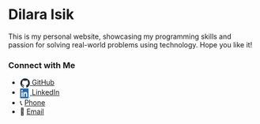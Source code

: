 # Dilara Isik

This is my personal website, showcasing my programming skills and passion for solving real-world problems using technology. Hope you like it!

### Connect with Me

<ul>
  <li>
    <a href="https://github.com/di-lo">
      <img src="images/github-mark.png" alt="GitHub" style="width: 20px; height: 20px; vertical-align: middle;">
    </a>
    <a href="https://github.com/di-lo" title="Visit my GitHub profile">GitHub</a>
  </li>
  <li>
    <a href="https://www.linkedin.com/in/dilara-isik/">
      <img src="images/LI-In-Bug.png" alt="LinkedIn" style="width: 20px; height: 20px; vertical-align: middle;">
    </a>
    <a href="https://www.linkedin.com/in/dilara-isik/" title="Visit my LinkedIn profile">LinkedIn</a>
  </li>
  <li>
    📞 <a href="tel:+16154912792" title="Call Me">Phone</a>
  </li>
  <li>
    📧 <a href="mailto:dilara.isik@vanderbilt.edu" title="Send Me an Email">Email</a>
  </li>
</ul>



